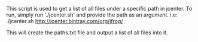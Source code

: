 This script is used to get a list of all files under a specific path in jcenter.
To run, simply run './jcenter.sh' and provide the path as an argument. i.e: </br>
./jcenter.sh http://jcenter.bintray.com/org/jfrog/

This will create the paths.txt file and output a list of all files into it.
